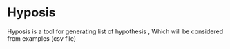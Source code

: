 # Hyposis
Hyposis is a tool for generating list of hypothesis , Which will be considered from examples (csv file) 